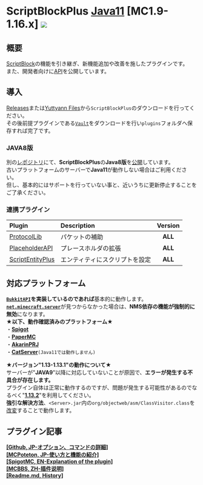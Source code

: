ScriptBlockPlus [Java11](https://jdk.java.net/) [MC1.9-1.16.x] [![](https://jitpack.io/v/yuttyann/ScriptBlockPlus.svg)](https://jitpack.io/#yuttyann/ScriptBlockPlus)
==========
概要
-----------
[ScriptBlock](https://dev.bukkit.org/projects/scriptblock)の機能を引き継ぎ、新機能追加や改善を施したプラグインです。<br>
また、開発者向けに[API](https://github.com/yuttyann/ScriptBlockPlus/wiki/%5BJP%5D-API-Tutorial)を公開しています。<br>

導入
-----------
[Releases](https://github.com/yuttyann/ScriptBlockPlus/releases)または[Yuttyann Files](https://file.yuttyann44581.net/)から`ScriptBlockPlus`のダウンロードを行ってください。<br>
その後前提プラグインである[`Vault`](https://dev.bukkit.org/projects/vault)をダウンロードを行い`plugins`フォルダへ保存すれば完了です。<br>

### JAVA8版
別の[レポジトリ](https://github.com/yuttyann/ScriptBlockPlus-Java8)にて、**ScriptBlockPlus**の**Java8版**を[公開](https://github.com/yuttyann/ScriptBlockPlus-Java8/releases)しています。<br>
古いプラットフォームのサーバーで**Java11**が動作しない場合はご利用ください。<br>
但し、基本的にはサポートを行っていない事と、近いうちに更新停止することをご了承ください。<br>

### 連携プラグイン
| Plugin | Description | Version |
|:---|:---|:---:|
| [ProtocolLib](https://www.spigotmc.org/resources/protocollib.1997/)  | パケットの補助 | **ALL** |
| [PlaceholderAPI](https://www.spigotmc.org/resources/placeholderapi.6245/) | プレースホルダの拡張 | **ALL** |
| [ScriptEntityPlus](https://github.com/yuttyann/ScriptEntityPlus) | エンティティにスクリプトを設定 | **ALL** |

対応プラットフォーム
-----------
**[`BukkitAPI`](https://hub.spigotmc.org/javadocs/bukkit/overview-summary.html)を実装しているのであれば**基本的に動作します。<br>
[**`net.minecraft.server`**](https://sodocumentation.net/ja/bukkit/topic/9576/nms)が見つからなかった場合は、**NMS依存の機能が強制的に無効**になります。<br>
**★以下、動作確認済みのプラットフォーム★**<br>
・**[Spigot](https://www.spigotmc.org/)**<br>
・**[PaperMC](https://papermc.io/)**<br>
・**[AkarinPRJ](https://akarin.app/)**<br>
・**[CatServer](https://github.com/Luohuayu/CatServer)**`(Java11では動作しません)`<br>


**★バージョン"1.13-1.13.1"の動作について★**<br>
サーバーが"**JAVA9**"以降に対応していないことが原因で、**エラーが発生する不具合が存在します。**<br>
プラグイン自体は正常に動作するのですが、問題が発生する可能性があるのでなるべく"[**1.13.2**](https://papermc.io/legacy)"を利用してください。<br>
**強引な解決方法**、`<Server>.jar`内の`org/objectweb/asm/ClassVisitor.class`を[改変](https://pastebin.com/UFBdKXJD)することで動作します。<br>

プラグイン記事
-----------
**[[Github, JP-オプション、コマンドの詳細]](https://github.com/yuttyann/ScriptBlockPlus/wiki#%E4%B8%80%E8%88%AC%E3%81%AE%E6%96%B9%E5%90%91%E3%81%91)**<br>
**[[MCPoteton, JP-使い方と機能の紹介]](https://mcpoteton.com/mcplugin-scriptblockplus)**<br>
**[[SpigotMC, EN-Explanation of the plugin]](https://www.spigotmc.org/resources/1-9-1-15-2-scriptblockplus.78413/)**<br>
**[[MCBBS, ZH-插件说明]](https://www.mcbbs.net/thread-691900-1-1.html)**<br>
**[[Readme.md, History]](https://github.com/yuttyann/ScriptBlockPlus/commits/master/README.md)**<br>
